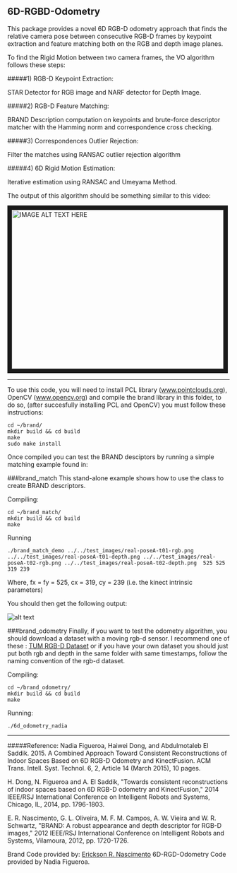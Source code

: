 ## 6D-RGBD-Odometry

This package provides a novel  6D  RGB-D   odometry   approach   that   finds   the   relative   camera   pose between consecutive RGB-D frames by keypoint extraction and feature  matching  both  on  the  RGB  and  depth  image  planes.

To find the Rigid Motion between two camera frames, the VO algorithm follows these steps:

#####1) RGB-D Keypoint Extraction:

STAR Detector for RGB image and NARF detector for Depth Image.

#####2) RGB-D Feature Matching:

BRAND Description computation on keypoints and brute-force descriptor matcher with the Hamming norm and correspondence cross checking.

#####3) Correspondences Outlier Rejection:

Filter the matches using RANSAC outlier rejection algorithm  

#####4) 6D Rigid Motion Estimation:

Iterative estimation using RANSAC and Umeyama Method.

The output of this algorithm should be something similar to this video:

<a href="http://www.youtube.com/watch?feature=player_embedded&v=zR4nMKZL8go
" target="_blank"><img src="http://img.youtube.com/vi/zR4nMKZL8go/0.jpg" 
alt="IMAGE ALT TEXT HERE" width="480" height="360" border="10" /></a>

---

To use this code, you will need to install PCL library (www.pointclouds.org), OpenCV (www.opencv.org) and compile the brand library in this folder, to do so,  (after succesfully installing PCL and OpenCV) you must follow these instructions:

```
cd ~/brand/
mkdir build && cd build
make
sudo make install
```
Once compiled you can test the BRAND desciptors by running a simple matching example found in:

###brand_match
This stand-alone example shows how to use the class to create BRAND descriptors.

Compiling:
```
cd ~/brand_match/
mkdir build && cd build
make
```
Running
```
./brand_match_demo ../../test_images/real-poseA-t01-rgb.png ../../test_images/real-poseA-t01-depth.png ../../test_images/real-poseA-t02-rgb.png ../../test_images/real-poseA-t02-depth.png  525 525 319 239
```
Where, fx = fy = 525, cx = 319, cy = 239 (i.e. the kinect intrinsic parameters)

You should then get the following output:

![alt text](https://github.com/nbfigueroa/6D-RGBD-Odometry/blob/master/brand_match/brand_matches.png "BRAND Descriptot Matches")


###brand_odometry
Finally, if you want to test the odometry algorithm, you should download a dataset with a moving rgb-d sensor. I recommend one of these : [TUM RGB-D Dataset](http://vision.in.tum.de/data/datasets/rgbd-dataset/download) or if you have your own dataset you should just put both rgb and depth in the same folder with same timestamps, follow the naming convention of the rgb-d dataset. 

Compiling:
```
cd ~/brand_odometry/
mkdir build && cd build
make
```
Running:
```
./6d_odometry_nadia 
```

---
#####Reference:
Nadia Figueroa, Haiwei Dong, and Abdulmotaleb El Saddik. 2015. A Combined Approach Toward Consistent Reconstructions of Indoor Spaces Based on 6D RGB-D Odometry and KinectFusion. ACM Trans. Intell. Syst. Technol. 6, 2, Article 14 (March 2015), 10 pages.

H. Dong, N. Figueroa and A. El Saddik, "Towards consistent reconstructions of indoor spaces based on 6D RGB-D odometry and KinectFusion," 2014 IEEE/RSJ International Conference on Intelligent Robots and Systems, Chicago, IL, 2014, pp. 1796-1803.

E. R. Nascimento, G. L. Oliveira, M. F. M. Campos, A. W. Vieira and W. R. Schwartz, "BRAND: A robust appearance and depth descriptor for RGB-D images," 2012 IEEE/RSJ International Conference on Intelligent Robots and Systems, Vilamoura, 2012, pp. 1720-1726.

Brand Code provided by: [Erickson R. Nascimento](http://homepages.dcc.ufmg.br/~erickson/index.html)
6D-RGD-Odometry Code provided by Nadia Figueroa.
